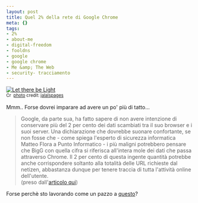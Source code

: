 ```yaml
--- 
layout: post
title: Quel 2% della rete di Google Chrome
meta: {}
tags: 
- 2%
- about-me
- digital-freedom
- fooldns
- google
- google chrome
- Me &amp; The Web
- security- tracciamento
---
```

<a href="http://www.flickr.com/photos/7324309@N07/1757232681/" title="Let there be Light" target="_blank"><img src="http://farm3.static.flickr.com/2149/1757232681_0310c9dfe8.jpg" alt="Let there be Light" border="0" /></a>  
<small><a href="http://creativecommons.org/licenses/by-nd/2.0/" title="Attribution-NoDerivs License" target="_blank"><img src="http://www.lastknight.com/wp-content/plugins/photo-dropper/images/cc.png" alt="Creative Commons License" border="0" width="16" height="16" align="absmiddle" /></a> <a href="http://www.photodropper.com/photos/" target="_blank">photo</a> credit: <a href="http://www.flickr.com/photos/7324309@N07/1757232681/" title="jalalspages" target="_blank">jalalspages</a></small>  
  
Mmm.. Forse dovrei imparare ad avere un po' più di tatto...  
    
> Google, da parte sua, ha fatto sapere di non avere intenzione di conservare più del 2 per cento dei dati scambiati tra il suo browser e i suoi server. Una dichiarazione che dovrebbe suonare confortante, se non fosse che - come spiega l'esperto di sicurezza informatica Matteo Flora a Punto Informatico - i più maligni potrebbero pensare che BigG con quella cifra si riferisca all'intera mole dei dati che passa attraverso Chrome. Il 2 per cento di questa ingente quantità potrebbe anche corrispondere soltanto alla totalità delle URL richieste dal netizen, abbastanza dunque per tenere traccia di tutta l'attività online dell'utente.  
> (preso dall'[articolo qui](http://punto-informatico.it/2394678/PI/News/chrome-un-buco-nero.aspx))  
  
Forse perchè sto lavorando come un pazzo a [questo](http://fooldns.com)?  
  
 
